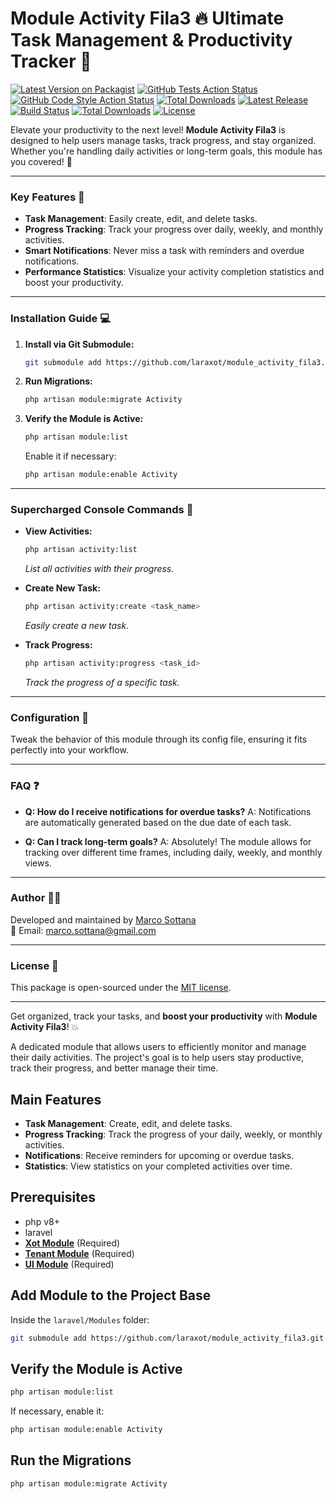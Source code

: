 # Module Activity Fila3 🔥 Ultimate Task Management & Productivity Tracker 🚀
[![Latest Version on Packagist](https://img.shields.io/packagist/v/laraxot/module_activity_fila3.svg?style=flat-square)](https://packagist.org/packages/laraxot/module_activity_fila3)
[![GitHub Tests Action Status](https://img.shields.io/github/workflow/status/laraxot/module_activity_fila3/run-tests?label=tests)](https://github.com/laraxot/module_activity_fila3/actions?query=workflow%3Arun-tests+branch%3Amain)
[![GitHub Code Style Action Status](https://img.shields.io/github/workflow/status/laraxot/module_activity_fila3/Check%20&%20fix%20styling?label=code%20style)](https://github.com/laraxot/module_activity_fila3/actions?query=workflow%3A"Check+%26+fix+styling"+branch%3Amain)
[![Total Downloads](https://img.shields.io/packagist/dt/laraxot/module_activity_fila3.svg?style=flat-square)](https://packagist.org/packages/laraxot/module_activity_fila3)
[![Latest Release](https://img.shields.io/github/v/release/laraxot/module_activity_fila3)](https://github.com/laraxot/module_activity_fila3/releases)
[![Build Status](https://img.shields.io/travis/laraxot/module_activity_fila3/master)](https://travis-ci.org/laraxot/module_activity_fila3)
[![Total Downloads](https://img.shields.io/packagist/dt/laraxot/module_activity_fila3)](https://packagist.org/packages/laraxot/module_activity_fila3)
[![License](https://img.shields.io/github/license/laraxot/module_activity_fila3)](LICENSE)


Elevate your productivity to the next level! **Module Activity Fila3** is designed to help users manage tasks, track progress, and stay organized. Whether you're handling daily activities or long-term goals, this module has you covered! 📅

---

### Key Features 🌟
- **Task Management**: Easily create, edit, and delete tasks.
- **Progress Tracking**: Track your progress over daily, weekly, and monthly activities.
- **Smart Notifications**: Never miss a task with reminders and overdue notifications.
- **Performance Statistics**: Visualize your activity completion statistics and boost your productivity.

---

### Installation Guide 💻

1. **Install via Git Submodule:**
    ```bash
    git submodule add https://github.com/laraxot/module_activity_fila3.git Activity
    ```

2. **Run Migrations:**
    ```bash
    php artisan module:migrate Activity
    ```

3. **Verify the Module is Active:**
    ```bash
    php artisan module:list
    ```
    Enable it if necessary:
    ```bash
    php artisan module:enable Activity
    ```

---

### Supercharged Console Commands 🚀

- **View Activities:**
    ```bash
    php artisan activity:list
    ```
    _List all activities with their progress._

- **Create New Task:**
    ```bash
    php artisan activity:create <task_name>
    ```
    _Easily create a new task._

- **Track Progress:**
    ```bash
    php artisan activity:progress <task_id>
    ```
    _Track the progress of a specific task._

---

### Configuration 🔧

Tweak the behavior of this module through its config file, ensuring it fits perfectly into your workflow.

---

### FAQ ❓

- **Q: How do I receive notifications for overdue tasks?**
  A: Notifications are automatically generated based on the due date of each task.

- **Q: Can I track long-term goals?**
  A: Absolutely! The module allows for tracking over different time frames, including daily, weekly, and monthly views.

---

### Author 👨‍💻

Developed and maintained by [Marco Sottana](https://github.com/marco76tv)  
📧 Email: marco.sottana@gmail.com

---

### License 📄

This package is open-sourced under the [MIT license](LICENSE).

---

Get organized, track your tasks, and **boost your productivity** with **Module Activity Fila3**! 💥

A dedicated module that allows users to efficiently monitor and manage their daily activities. The project's goal is to help users stay productive, track their progress, and better manage their time.

## Main Features

- **Task Management**: Create, edit, and delete tasks.
- **Progress Tracking**: Track the progress of your daily, weekly, or monthly activities.
- **Notifications**: Receive reminders for upcoming or overdue tasks.
- **Statistics**: View statistics on your completed activities over time.

## Prerequisites
- php v8+
- laravel
- **[Xot Module](https://github.com/laraxot/module_xot_fila3.git)** (Required)
- **[Tenant Module](https://github.com/laraxot/module_tenant_fila3.git)** (Required)
- **[UI Module](https://github.com/laraxot/module_ui_fila3.git)** (Required)

## Add Module to the Project Base
Inside the `laravel/Modules` folder:

```bash
git submodule add https://github.com/laraxot/module_activity_fila3.git Activity
```

## Verify the Module is Active
```bash
php artisan module:list
```
If necessary, enable it:
```bash
php artisan module:enable Activity
```

## Run the Migrations
```bash
php artisan module:migrate Activity
```

